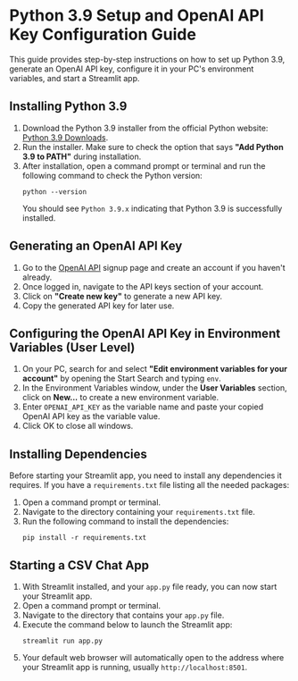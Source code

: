 # Python 3.9 Setup and OpenAI API Key Configuration Guide

This guide provides step-by-step instructions on how to set up Python 3.9, generate an OpenAI API key, configure it in your PC's environment variables, and start a Streamlit app.

## Installing Python 3.9

1. Download the Python 3.9 installer from the official Python website: [Python 3.9 Downloads](https://www.python.org/downloads/release/python-390/).
2. Run the installer. Make sure to check the option that says **"Add Python 3.9 to PATH"** during installation.
3. After installation, open a command prompt or terminal and run the following command to check the Python version:
    ```shell
    python --version
    ```
   You should see `Python 3.9.x` indicating that Python 3.9 is successfully installed.

## Generating an OpenAI API Key

1. Go to the [OpenAI API](https://beta.openai.com/signup/) signup page and create an account if you haven't already.
2. Once logged in, navigate to the API keys section of your account.
3. Click on **"Create new key"** to generate a new API key.
4. Copy the generated API key for later use.

## Configuring the OpenAI API Key in Environment Variables (User Level)

1. On your PC, search for and select **"Edit environment variables for your account"** by opening the Start Search and typing `env`.
2. In the Environment Variables window, under the **User Variables** section, click on **New...** to create a new environment variable.
3. Enter `OPENAI_API_KEY` as the variable name and paste your copied OpenAI API key as the variable value.
4. Click OK to close all windows.

## Installing Dependencies

Before starting your Streamlit app, you need to install any dependencies it requires. If you have a `requirements.txt` file listing all the needed packages:

1. Open a command prompt or terminal.
2. Navigate to the directory containing your `requirements.txt` file.
3. Run the following command to install the dependencies:
    ```shell
    pip install -r requirements.txt
    ```
## Starting a CSV Chat App

1. With Streamlit installed, and your `app.py` file ready, you can now start your Streamlit app.
2. Open a command prompt or terminal.
3. Navigate to the directory that contains your `app.py` file.
4. Execute the command below to launch the Streamlit app:
    ```shell
    streamlit run app.py
    ```
5. Your default web browser will automatically open to the address where your Streamlit app is running, usually `http://localhost:8501`.
